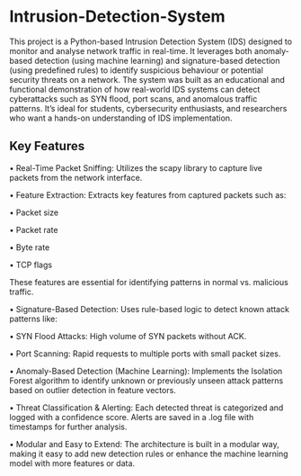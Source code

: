 # Intrusion-Detection-System
This project is a Python-based Intrusion Detection System (IDS) designed to monitor and analyse network traffic in real-time. It leverages both anomaly-based detection (using machine learning) and signature-based detection (using predefined rules) to identify suspicious behaviour or potential security threats on a network.
The system was built as an educational and functional demonstration of how real-world IDS systems can detect cyberattacks such as SYN flood, port scans, and anomalous traffic patterns. It’s ideal for students, cybersecurity enthusiasts, and researchers who want a hands-on understanding of IDS implementation.
## Key Features
•	Real-Time Packet Sniffing: Utilizes the scapy library to capture live packets from the network interface.

•	Feature Extraction:
Extracts key features from captured packets such as:

•	Packet size

•	Packet rate

•	Byte rate

•	TCP flags

These features are essential for identifying patterns in normal vs. malicious traffic.

•	Signature-Based Detection: Uses rule-based logic to detect known attack patterns like:

•	SYN Flood Attacks: High volume of SYN packets without ACK.

•	Port Scanning: Rapid requests to multiple ports with small packet sizes.

•	Anomaly-Based Detection (Machine Learning): Implements the Isolation Forest algorithm to identify unknown or previously unseen attack patterns based on outlier detection in feature vectors.

•	Threat Classification & Alerting: Each detected threat is categorized and logged with a confidence score. Alerts are saved in a .log file with timestamps for further analysis.

•	Modular and Easy to Extend: The architecture is built in a modular way, making it easy to add new detection rules or enhance the machine learning model with more features or data.


